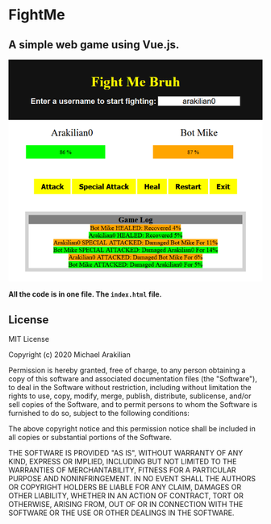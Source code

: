 # FightMe
A simple web game using Vue.js.
-
![alt text](https://raw.githubusercontent.com/arakilian0/fightme/master/screenshot.png "Fight Me Use Case")

**All the code is in one file. The `index.html` file.**

## License
MIT License

Copyright (c) 2020 Michael Arakilian

Permission is hereby granted, free of charge, to any person obtaining a copy of this software and associated documentation files (the "Software"), to deal in the Software without restriction, including without limitation the rights to use, copy, modify, merge, publish, distribute, sublicense, and/or sell copies of the Software, and to permit persons to whom the Software is furnished to do so, subject to the following conditions:

The above copyright notice and this permission notice shall be included in all copies or substantial portions of the Software.

THE SOFTWARE IS PROVIDED "AS IS", WITHOUT WARRANTY OF ANY KIND, EXPRESS OR IMPLIED, INCLUDING BUT NOT LIMITED TO THE WARRANTIES OF MERCHANTABILITY, FITNESS FOR A PARTICULAR PURPOSE AND NONINFRINGEMENT. IN NO EVENT SHALL THE AUTHORS OR COPYRIGHT HOLDERS BE LIABLE FOR ANY CLAIM, DAMAGES OR OTHER LIABILITY, WHETHER IN AN ACTION OF CONTRACT, TORT OR OTHERWISE, ARISING FROM, OUT OF OR IN CONNECTION WITH THE SOFTWARE OR THE USE OR OTHER DEALINGS IN THE SOFTWARE.
